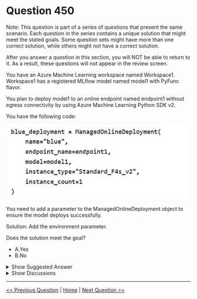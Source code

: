# Question 450

Note: This question is part of a series of questions that present the same scenario. Each question in the series contains a unique solution that might meet the stated goals. Some question sets might have more than one correct solution, while others might not have a correct solution.

After you answer a question in this section, you will NOT be able to return to it. As a result, these questions will not appear in the review screen.

You have an Azure Machine Learning workspace named Workspace1. Workspace1 has a registered MLflow model named model1 with PyFunc flavor.

You plan to deploy model1 to an online endpoint named endpoint1 without egress connectivity by using Azure Machine Learning Python SDK v2.

You have the following code:

![Question Image](images/q450_q_image571.png)

You need to add a parameter to the ManagedOnlineDeployment object to ensure the model deploys successfully.

Solution: Add the environment parameter.

Does the solution meet the goal?

* A.Yes
* B.No

<details>
  <summary>Show Suggested Answer</summary>

  <strong>B</strong><br>

</details>

<details>
  <summary>Show Discussions</summary>

<blockquote><p><strong>nposteraro</strong> <code>(Thu 21 Nov 2024 11:22)</code> - <em>Upvotes: 2</em></p><p>When you deploy your MLflow model to an online endpoint, you don&#x27;t need to specify a scoring script or an environment—this functionality is known as no-code deployment.
https://learn.microsoft.com/en-us/azure/machine-learning/how-to-deploy-mlflow-models-online-endpoints?view=azureml-api-2&amp;tabs=cli</p></blockquote>
<blockquote><p><strong>D0ktor</strong> <code>(Mon 18 Nov 2024 19:19)</code> - <em>Upvotes: 2</em></p><p>Environment is needed but not enought to meet requierements</p></blockquote>
<blockquote><p><strong>f2a9aa5</strong> <code>(Fri 28 Jun 2024 10:01)</code> - <em>Upvotes: 1</em></p><p>To deploy an MLflow model to an online endpoint in Azure Machine Learning without egress connectivity, you can use model packaging. Here’s how:

First, ensure that your workspace has no public network access.
Package your MLflow model using the --with-package flag:

az ml online-deployment create --with-package --endpoint-name $ENDPOINT_NAME -f blue-deployment.yml --all-traffic

Replace $ENDPOINT_NAME with your desired endpoint name.

This approach allows you to avoid the need for an internet connection while deploying MLflow models.

https://learn.microsoft.com/en-us/azure/machine-learning/how-to-deploy-mlflow-models-online-endpoints?view=azureml-api-2&amp;tabs=cli</p></blockquote>
<blockquote><p><strong>cryodax</strong> <code>(Sat 15 Jun 2024 19:34)</code> - <em>Upvotes: 1</em></p><p>The ManagedOnlineDeployment class requires the following parameters:

name: str: Name of the deployment resource.
model: str | Model | None: Model entity for the endpoint deployment, defaults to None.
code_configuration: CodeConfiguration | None: Code Configuration, defaults to None.
environment: str | Environment | None: Environment entity for the endpoint deployment, defaults to None.
These are the minimum required parameters to create an instance of the ManagedOnlineDeployment class. All other parameters are optional and have default values. Please note that while model, code_configuration, and environment are optional in the constructor, they are typically necessary for a successful deployment. If not provided in the constructor, they should be set before deployment.</p></blockquote>

</details>

---

[<< Previous Question](question_449.md) | [Home](/index.md) | [Next Question >>](question_451.md)
